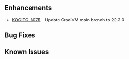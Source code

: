 
<!-- Keep them in alphabetical order -->
## Enhancements
- [KOGITO-8975](https://issues.redhat.com/browse/KOGITO-8975) - Update GraalVM main branch to 22.3.0

## Bug Fixes

## Known Issues

